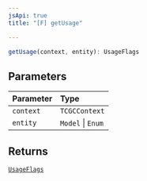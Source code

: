 ```yaml
---
jsApi: true
title: "[F] getUsage"

---
```

```ts
getUsage(context, entity): UsageFlags
```

## Parameters

| Parameter | Type |
| :------ | :------ |
| `context` | `TCGCContext` |
| `entity` | `Model` \| `Enum` |

## Returns

[`UsageFlags`](../enumerations/UsageFlags.md)
